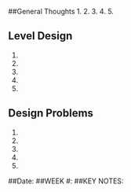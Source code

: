 
##General Thoughts
1.
2.
3.
4.
5.


## Level Design
1.
2.
3.
4.
5.


## Design Problems
1.
2.
3.
4.
5.

<!--PLAYTEST NOTES WEEK DETAILS TEMPLATE-->
##Date:
##WEEK #:
##KEY NOTES:



